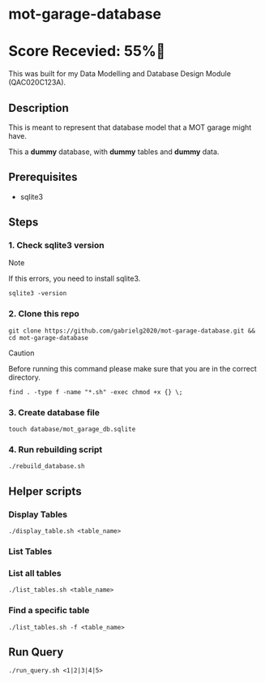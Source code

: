# mot-garage-database

# Score Recevied: 55%🎉

This was built for my Data Modelling and Database Design Module (QAC020C123A).

## Description

This is meant to represent that database model that a MOT garage might have.

This a **dummy** database, with **dummy** tables and **dummy** data.

## Prerequisites

- sqlite3

## Steps

### 1. Check sqlite3 version

> [!NOTE]
> If this errors, you need to install sqlite3.

```shell
sqlite3 -version
```

### 2. Clone this repo

```shell
git clone https://github.com/gabrielg2020/mot-garage-database.git && cd mot-garage-database
```

> [!CAUTION]
> Before running this command please make sure that you are in the correct directory.

```shell
find . -type f -name "*.sh" -exec chmod +x {} \;

```

### 3. Create database file

```shell
touch database/mot_garage_db.sqlite
```

### 4. Run rebuilding script

```shell
./rebuild_database.sh
```

## Helper scripts

### Display Tables
```shell
./display_table.sh <table_name>
```

### List Tables

### List all tables
```shell
./list_tables.sh <table_name>
```

### Find a specific table
```shell
./list_tables.sh -f <table_name>
```

## Run Query

```shell
./run_query.sh <1|2|3|4|5>
```